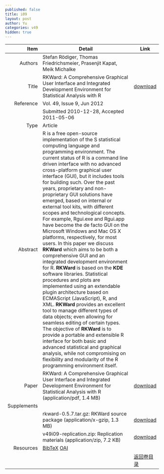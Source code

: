 ```yaml
---
published: false
title: i09
layout: post
author: Yu
categories: v49
hidden: true
---
```


| Item | Detail | Link |
|---:|---|---|
| Authors | Stefan Rödiger, Thomas Friedrichsmeier, Prasenjit Kapat, Meik Michalke| |
| Title |RKWard: A Comprehensive Graphical User Interface and Integrated Development Environment for Statistical Analysis with R | [download](http://www.jstatsoft.org/v49/i09/paper) |
| Reference |Vol. 49, Issue 9, Jun 2012 | |
| | Submitted 2010-12-28, Accepted 2011-05-06| | 
| Type | Article| |
| Abstract | R is a free open-source implementation of the S statistical computing language and programming environment. The current status of R is a command line driven interface with no advanced cross-platform graphical user interface (GUI), but it includes tools for building such. Over the past years, proprietary and non-proprietary GUI solutions have emerged, based on internal or external tool kits, with different scopes and technological concepts. For example, Rgui.exe and Rgui.app have become the de facto GUI on the Microsoft Windows and Mac OS X platforms, respectively, for most users. In this paper we discuss <b>RKWard</b> which aims to be both a comprehensive GUI and an integrated development environment for R. <b>RKWard</b> is based on the <b>KDE</b> software libraries. Statistical procedures and plots are implemented using an extendable plugin architecture based on ECMAScript (JavaScript), R, and XML. <b>RKWard</b> provides an excellent tool to manage different types of data objects; even allowing for seamless editing of certain types. The objective of <b>RKWard</b> is to provide a portable and extensible R interface for both basic and advanced statistical and graphical analysis, while not compromising on flexibility and modularity of the R programming environment itself.| |
| Paper | RKWard: A Comprehensive Graphical User Interface and Integrated Development Environment for Statistical Analysis with R  (application/pdf, 1.4 MB)| [download](http://www.jstatsoft.org/v49/i09/paper) |
| Supplements | | |
| |rkward-0.5.7.tar.gz: RKWard source package  (application/x-gzip, 1.3 MB)|  [download](http://www.jstatsoft.org/v49/i09/supp/1) |
| |v49i09-replication.zip: Replication materials  (application/zip, 7.2 KB)|  [download](http://www.jstatsoft.org/v49/i09/supp/2) |
| Resources | [BibTeX](http://www.jstatsoft.org/v49/i09/bibtex) [OAI](http://www.jstatsoft.org/oai?verb=GetRecord&identifier=oai.jstatsoft/v49/i09&prefix=oai_dc)| |
| |  | [返回卷目录]({{site.baseurl}}/volume/v49.html) |